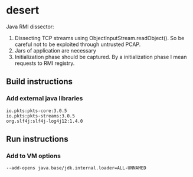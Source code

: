 # desert

Java RMI dissector:
1. Dissecting TCP streams using ObjectInputStream.readObject(). So be careful not to be exploited through untrusted PCAP.
2. Jars of application are necessary
3. Initialization phase should be captured. By a initialization phase I mean requests to RMI registry.

## Build instructions
### Add external java libraries
```
io.pkts:pkts-core:3.0.5
io.pkts:pkts-streams:3.0.5
org.slf4j:slf4j-log4j12:1.4.0
```
## Run instructions
### Add to VM options
```
--add-opens java.base/jdk.internal.loader=ALL-UNNAMED
```
